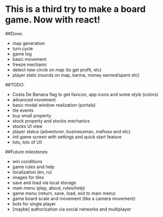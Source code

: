 # This is a third try to make a board game. Now with react!

##Done:

* map generation
* turn cycle
* game log
* basic movement
* freeze mechanic
* detect new circle on map (to get profit, etc)
* player stats (rounds on map, karma, money earned/spent etc)

##TODO:

* Costa De Banana flag to get favicon, app icons and some style (colors)
* advanced movement
* basic modal window realization (portals)
* tile events
* buy small property
* stock property and stocks mechanics
* stocks UI view
* player status (adventurer, businessman, mafioso and etc)
* init game screen with settings and quick start feature
* lots, lots of UI!

##Future milestones:

* win conditions
* game rules and help
* localization (en, ru)
* images for tiles
* save and load via local storage
* main menu (play, about, rules/help)
* game menu (return, save, load, exit to main menu)
* game board scale and movement (like a camera movement)
* bots for single player
* [maybe] authorization via social networks and multiplayer